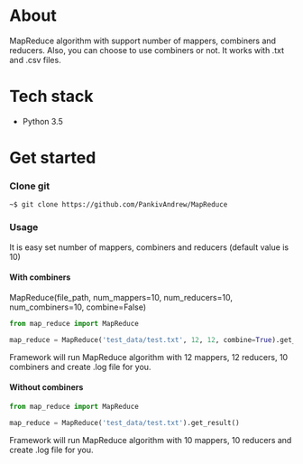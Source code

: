 # About
MapReduce algorithm with support number of mappers, combiners and reducers.
Also, you can choose to use combiners or not. It works with .txt and .csv files.

# Tech stack
* Python 3.5

# Get started

### Clone git

    ~$ git clone https://github.com/PankivAndrew/MapReduce

### Usage
It is easy set number of mappers, combiners and reducers (default value is 10)

#### With combiners

MapReduce(file_path, num_mappers=10, num_reducers=10, num_combiners=10, combine=False)
```python
from map_reduce import MapReduce

map_reduce = MapReduce('test_data/test.txt', 12, 12, combine=True).get_result()
```
Framework will run MapReduce algorithm with 12 mappers, 12 reducers, 10 combiners and create .log file for you.

#### Without combiners

```python
from map_reduce import MapReduce

map_reduce = MapReduce('test_data/test.txt').get_result()
```
Framework will run MapReduce algorithm  with 10 mappers, 10 reducers and create .log file for you.
